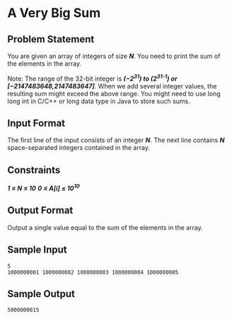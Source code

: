 A Very Big Sum
==============

Problem Statement
-----------------

You are given an array of integers of size ***N***. You need to print the sum of the elements in the array.

Note: The range of the 32-bit integer is ***(−2<sup>31</sup>) to (2<sup>31-1</sup>) or [−2147483648,2147483647]***.
When we add several integer values, the resulting sum might exceed the above range. You might need to use long long int in C/C++ or long data type in Java to store such sums.

Input Format
------------

The first line of the input consists of an integer ***N***. The next line contains ***N*** space-separated integers contained in the array.

Constraints
-----------

***1 ≤ N ≤ 10***
***0 ≤ A[i] ≤ 10<sup>10</sup>***

Output Format
-------------

Output a single value equal to the sum of the elements in the array.

Sample Input
------------

	5
	1000000001 1000000002 1000000003 1000000004 1000000005

Sample Output
-------------

	5000000015